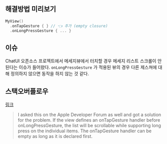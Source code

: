 ## 해결방법 미리보기

```swift
MyView()
  .onTapGesture { } // 👈 추가 (empty closure)
  .onLongPressGesture { ... }
```

## 이슈

ChatUI 오픈소스 프로젝트에서 메세지뷰에서 터치할 경우 메세지 리스트 스크롤이 안된다는 이슈가 들어왔다.
`onLongPressGesture` 가 적용된 뷰의 경우 다른 제스쳐에 대해 정의하지 않으면 동작을 하지 않는 것 같다.

## 스택오버플로우

[링크](https://stackoverflow.com/questions/59440283/longpress-and-list-scrolling?rq=1)
> I asked this on the Apple Developer Forum as well and got a solution for the problem. If the view defines an onTapGesture handler before onLongPressGesture, the list will be scrollable while supporting long press on the individual items.
> The onTapGesture handler can be empty as long as it is declared first.

